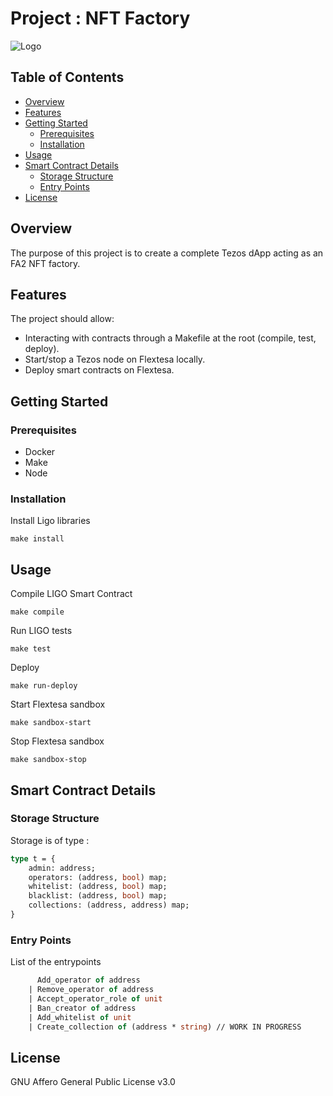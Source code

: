 # Project : NFT Factory

![Logo](https://bakingtacos.com/img/profile.png)

## Table of Contents

- [Overview](#overview)
- [Features](#features)
- [Getting Started](#getting-started)
    - [Prerequisites](#prerequisites)
    - [Installation](#installation)
- [Usage](#usage)
- [Smart Contract Details](#smart-contract-details)
    - [Storage Structure](#storage-structure)
    - [Entry Points](#entry-points)
- [License](#license)

## Overview

The purpose of this project is to create a complete Tezos dApp acting as an FA2 NFT factory.

## Features

The project should allow:

* Interacting with contracts through a Makefile at the root (compile, test, deploy).
* Start/stop a Tezos node on Flextesa locally.
* Deploy smart contracts on Flextesa.

## Getting Started

### Prerequisites

* Docker
* Make
* Node

### Installation

Install Ligo libraries
```shell
make install
```

## Usage

Compile LIGO Smart Contract
```shell
make compile
```

Run LIGO tests
```shell
make test
```

Deploy
```shell
make run-deploy
```

Start Flextesa sandbox
```shell
make sandbox-start
```

Stop Flextesa sandbox
```shell
make sandbox-stop
```

## Smart Contract Details

### Storage Structure

Storage is of type :
```ocaml
type t = {
    admin: address;
    operators: (address, bool) map;
    whitelist: (address, bool) map;
    blacklist: (address, bool) map;
    collections: (address, address) map;
}
```

### Entry Points

List of the entrypoints 
```ocaml
      Add_operator of address
    | Remove_operator of address
    | Accept_operator_role of unit
    | Ban_creator of address
    | Add_whitelist of unit
    | Create_collection of (address * string) // WORK IN PROGRESS
```

## License

GNU Affero General Public License v3.0